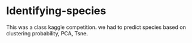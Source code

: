 # Identifying-species

This was a class kaggle competition. we had to predict species based on clustering  probability, PCA, Tsne.
